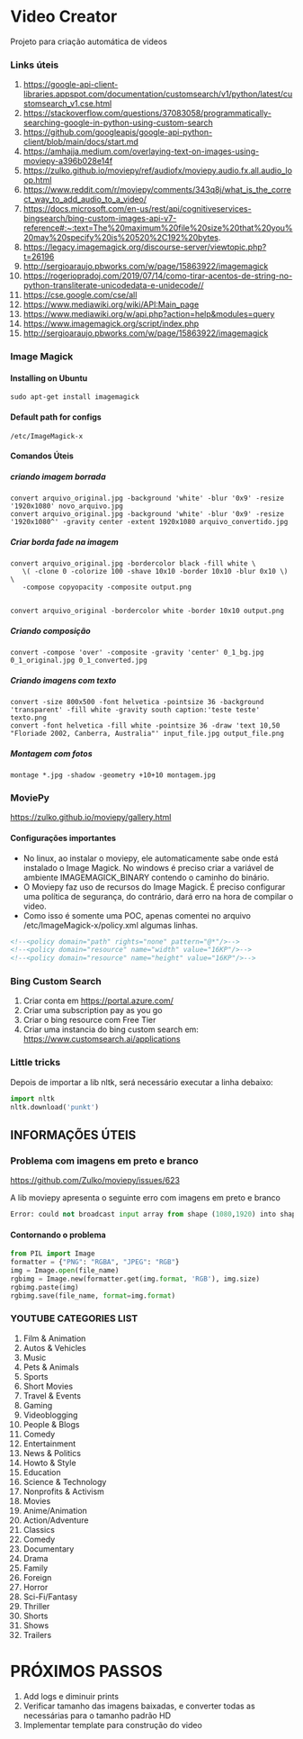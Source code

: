 # Video Creator
Projeto para criação automática de videos

### Links úteis
1. https://google-api-client-libraries.appspot.com/documentation/customsearch/v1/python/latest/customsearch_v1.cse.html
2. https://stackoverflow.com/questions/37083058/programmatically-searching-google-in-python-using-custom-search
3. https://github.com/googleapis/google-api-python-client/blob/main/docs/start.md
4. https://amhajja.medium.com/overlaying-text-on-images-using-moviepy-a396b028e14f
5. https://zulko.github.io/moviepy/ref/audiofx/moviepy.audio.fx.all.audio_loop.html
6. https://www.reddit.com/r/moviepy/comments/343q8j/what_is_the_correct_way_to_add_audio_to_a_video/
7. https://docs.microsoft.com/en-us/rest/api/cognitiveservices-bingsearch/bing-custom-images-api-v7-reference#:~:text=The%20maximum%20file%20size%20that%20you%20may%20specify%20is%20520%2C192%20bytes.
8. https://legacy.imagemagick.org/discourse-server/viewtopic.php?t=26196
9. http://sergioaraujo.pbworks.com/w/page/15863922/imagemagick
10. https://rogeriopradoj.com/2019/07/14/como-tirar-acentos-de-string-no-python-transliterate-unicodedata-e-unidecode//
11. https://cse.google.com/cse/all
12. https://www.mediawiki.org/wiki/API:Main_page
13. https://www.mediawiki.org/w/api.php?action=help&modules=query
14. https://www.imagemagick.org/script/index.php
15. http://sergioaraujo.pbworks.com/w/page/15863922/imagemagick

### Image Magick
#### Installing on Ubuntu
```console
sudo apt-get install imagemagick
```
#### Default path for configs
```console
/etc/ImageMagick-x
```

#### Comandos Úteis

##### criando imagem borrada
```console
convert arquivo_original.jpg -background 'white' -blur '0x9' -resize '1920x1080' novo_arquivo.jpg
convert arquivo_original.jpg -background 'white' -blur '0x9' -resize '1920x1080^' -gravity center -extent 1920x1080 arquivo_convertido.jpg
```
##### Criar borda fade na imagem
```console
convert arquivo_original.jpg -bordercolor black -fill white \
   \( -clone 0 -colorize 100 -shave 10x10 -border 10x10 -blur 0x10 \) \
   -compose copyopacity -composite output.png


convert arquivo_original -bordercolor white -border 10x10 output.png
```

##### Criando composição
```console
convert -compose 'over' -composite -gravity 'center' 0_1_bg.jpg 0_1_original.jpg 0_1_converted.jpg
```
##### Criando imagens com texto
```console
convert -size 800x500 -font helvetica -pointsize 36 -background 'transparent' -fill white -gravity south caption:'teste teste' texto.png
convert -font helvetica -fill white -pointsize 36 -draw 'text 10,50 "Floriade 2002, Canberra, Australia"' input_file.jpg output_file.png
```
##### Montagem com fotos
```console
montage *.jpg -shadow -geometry +10+10 montagem.jpg
```


### MoviePy
https://zulko.github.io/moviepy/gallery.html

#### Configurações importantes
- No linux, ao instalar o moviepy, ele automaticamente sabe onde está instalado o Image Magick. No windows é preciso criar a variável de ambiente IMAGEMAGICK_BINARY contendo o caminho do binário.
- O Moviepy faz uso de recursos do Image Magick. É preciso configurar uma política de segurança, do contrário, dará erro na hora de compilar o video.
- Como isso é somente uma POC, apenas comentei no arquivo /etc/ImageMagick-x/policy.xml algumas linhas.

```html
<!--<policy domain="path" rights="none" pattern="@*"/>-->
<!--<policy domain="resource" name="width" value="16KP"/>-->
<!--<policy domain="resource" name="height" value="16KP"/>-->
```

### Bing Custom Search
1) Criar conta em https://portal.azure.com/
2) Criar uma subscription pay as you go
2) Criar o bing resource com Free Tier
3) Criar uma instancia do bing custom search em: https://www.customsearch.ai/applications


### Little tricks
Depois de importar a lib nltk, será necessário executar a linha debaixo:

```python
import nltk
nltk.download('punkt')
```

## INFORMAÇÕES ÚTEIS

### Problema com imagens em preto e branco

https://github.com/Zulko/moviepy/issues/623

A lib moviepy apresenta o seguinte erro com imagens em preto e branco

```python
Error: could not broadcast input array from shape (1080,1920) into shape (1080,1920,3)
```

#### Contornando o problema
```python
from PIL import Image
formatter = {"PNG": "RGBA", "JPEG": "RGB"}
img = Image.open(file_name)
rgbimg = Image.new(formatter.get(img.format, 'RGB'), img.size)
rgbimg.paste(img)
rgbimg.save(file_name, format=img.format)
```


### YOUTUBE CATEGORIES LIST

1. Film & Animation
2. Autos & Vehicles
10. Music
15. Pets & Animals
17. Sports
18. Short Movies
19. Travel & Events
20. Gaming
21. Videoblogging
22. People & Blogs
23. Comedy
24. Entertainment
25. News & Politics
26. Howto & Style
27. Education
28. Science & Technology
29. Nonprofits & Activism
30. Movies
31. Anime/Animation
32. Action/Adventure
33. Classics
34. Comedy
35. Documentary
36. Drama
37. Family
38. Foreign
39. Horror
40. Sci-Fi/Fantasy
41. Thriller
42. Shorts
43. Shows
44. Trailers





# PRÓXIMOS PASSOS
1) Add logs e diminuir prints
2) Verificar tamanho das imagens baixadas, e converter todas as necessárias para o tamanho padrão HD
3) Implementar template para construção do video
